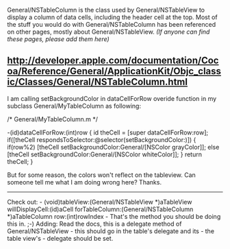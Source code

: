 General/NSTableColumn is the class used by General/NSTableView to display a column of data cells, including the header cell at the top. Most of the stuff you would do with General/NSTableColumn has been referenced on other pages, mostly about General/NSTableView. *(If anyone can find these pages, please add them here)*

http://developer.apple.com/documentation/Cocoa/Reference/General/ApplicationKit/Objc_classic/Classes/General/NSTableColumn.html
----


I am calling setBackgroundColor in dataCellForRow overide function in my subclass General/MyTableColumn as following:

    
/* General/MyTableColumn.m */

-(id)dataCellForRow:(int)row
{
    id theCell = [super dataCellForRow:row];
    if([theCell respondsToSelector:@selector(setBackgroundColor:)])
    {
        if(row%2)
            [theCell setBackgroundColor:General/[NSColor grayColor]];
        else
            [theCell setBackgroundColor:General/[NSColor whiteColor]];
    }
    return theCell;
}



But for some reason, the colors won't reflect on the tableview.  Can someone tell me what I am doing wrong here?  Thanks.

----

Check out:      - (void)tableView:(General/NSTableView *)aTableView willDisplayCell:(id)aCell forTableColumn:(General/NSTableColumn *)aTableColumn row:(int)rowIndex - That's the method you should be doing this in. ;-) Adding: Read the docs, this is a delegate method of General/NSTableView - this should go in the table's delegate and its - the table view's - delegate should be set.